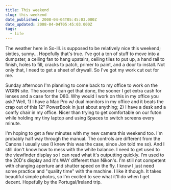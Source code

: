 ```yaml
---
title: This weekend
slug: this-weekend
date_published: 2008-04-04T05:45:03.000Z
date_updated: 2008-04-04T05:45:03.000Z
tags:
  - life
---
```


The weather here in So-Ill. is supposed to be relatively nice this weekend; sixties, sunny... Hopefully that's true. I've got a ton of stuff to move into a dumpster, a ceiling fan to hang upstairs, ceiling tiles to put up, a hand rail to finish, holes to fill, cracks to patch, primer to paint, and a door to install. Not only that, I need to get a sheet of drywall. So I've got my work cut out for me.

Sunday afternoon I'm planning to come back to my office to work on the WGRN site. The sooner I can get that done, the sooner I get extra cash for lenses and a case for the D80. Why would I work on this in my office you ask? Well, 1) I have a Mac Pro w/ dual monitors in my office and it beats the crap out of this 12" PowerBook in just about anything; 2) I have a desk and a comfy chair in my office. Nicer than trying to get comfortable on our futon while holding my tiny laptop and using Spaces to switch screens every minute.

I'm hoping to get a few minutes with my new camera this weekend too. I'm probably half way through the manual. The controls are different from the Canons I usually use (I knew this was the case, since Jon told me so). And I still don't know how to mess with the white balance. I need to get used to the viewfinder display so I can read what it's outputting quickly. I'm used to the 20D's display and it's WAY different than Nikon's. I'm still not competent with changing aperture and shutter speed on the fly. I know I just need some practice and "quality time" with the machine. I like it though. It takes beautiful simple photos, so I'm excited to see what it'll do when I get decent. Hopefully by the Portugal/Ireland trip.
